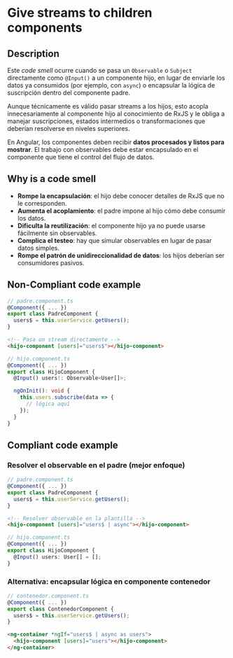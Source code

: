# Give streams to children components

## Description

Este *code smell* ocurre cuando se pasa un `Observable` o `Subject` directamente como `@Input()` a un componente hijo, en lugar de enviarle los datos ya consumidos (por ejemplo, con `async`) o encapsular la lógica de suscripción dentro del componente padre.

Aunque técnicamente es válido pasar streams a los hijos, esto acopla innecesariamente al componente hijo al conocimiento de RxJS y le obliga a manejar suscripciones, estados intermedios o transformaciones que deberían resolverse en niveles superiores.

En Angular, los componentes deben recibir **datos procesados y listos para mostrar**. El trabajo con observables debe estar encapsulado en el componente que tiene el control del flujo de datos.

## Why is a code smell

- **Rompe la encapsulación**: el hijo debe conocer detalles de RxJS que no le corresponden.
- **Aumenta el acoplamiento**: el padre impone al hijo cómo debe consumir los datos.
- **Dificulta la reutilización**: el componente hijo ya no puede usarse fácilmente sin observables.
- **Complica el testeo**: hay que simular observables en lugar de pasar datos simples.
- **Rompe el patrón de unidireccionalidad de datos**: los hijos deberían ser consumidores pasivos.



## Non-Compliant code example

```ts
// padre.component.ts
@Component({ ... })
export class PadreComponent {
  users$ = this.userService.getUsers();
}
```

```html
<!-- Pasa un stream directamente -->
<hijo-component [users]="users$"></hijo-component>
```

```ts
// hijo.component.ts
@Component({ ... })
export class HijoComponent {
  @Input() users!: Observable<User[]>;

  ngOnInit(): void {
    this.users.subscribe(data => {
      // lógica aquí
    });
  }
}
```



## Compliant code example

### Resolver el observable en el padre (mejor enfoque)

```ts
// padre.component.ts
@Component({ ... })
export class PadreComponent {
  users$ = this.userService.getUsers();
}
```

```html
<!-- Resolver observable en la plantilla -->
<hijo-component [users]="users$ | async"></hijo-component>
```

```ts
// hijo.component.ts
@Component({ ... })
export class HijoComponent {
  @Input() users: User[] = [];
}
```

### Alternativa: encapsular lógica en componente contenedor

```ts
// contenedor.component.ts
@Component({ ... })
export class ContenedorComponent {
  users$ = this.userService.getUsers();
}
```

```html
<ng-container *ngIf="users$ | async as users">
  <hijo-component [users]="users"></hijo-component>
</ng-container>
```
